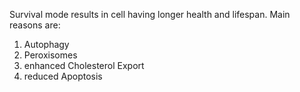 Survival mode results in cell having longer health and lifespan. Main reasons are:
1. Autophagy
2. Peroxisomes
3. enhanced Cholesterol Export
4. reduced Apoptosis